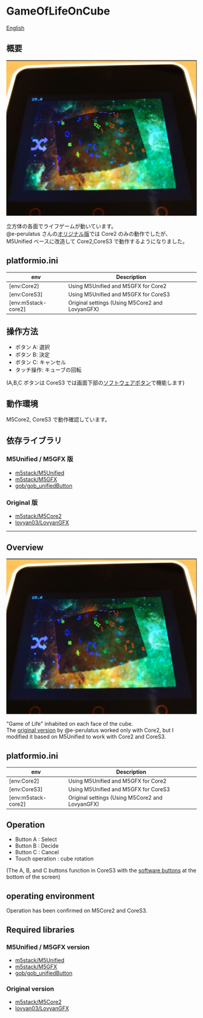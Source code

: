 # GameOfLifeOnCube

[English](#overview)

## 概要

![Thumbnail](images/thumbnail.jpg)

立方体の各面でライフゲームが動いています。  
@e-perulatus さんの[オリジナル版](https://github.com/e-perulatus/GameOfLifeOnCube)では Core2 のみの動作でしたが、M5Unified ベースに改造して Core2,CoreS3 で動作するようになりました。


## platformio.ini

|env|Description|
|---|---|
|[env:Core2]|Using M5Unified and M5GFX for Core2|
|[env:CoreS3]|Using M5Unified and M5GFX for CoreS3|
|[env:m5stack-core2]|Original settings (Using M5Core2 and LovyanGFX) |

## 操作方法

* ボタン A: 選択
* ボタン B: 決定
* ボタン C: キャンセル
* タッチ操作: キューブの回転

(A,B,C ボタンは CoreS3 では画面下部の[ソフトウェアボタン](https://github.com/GOB52/gob_unifiedButton)で機能します)

## 動作環境

M5Core2, CoreS3 で動作確認しています。

## 依存ライブラリ

### M5Unified / M5GFX 版
* [m5stack/M5Unified](https://github.com/m5stack/M5Core2)
* [m5stack/M5GFX](https://github.com/m5stack/M5GFX)
* [gob/gob_unifiedButton](https://github.com/GOB52/gob_unifiedButton)

### Original 版
* [m5stack/M5Core2](https://github.com/m5stack/M5Core2)
* [lovyan03/LovyanGFX](https://github.com/lovyan03/LovyanGFX)

---

## Overview

![Thumbnail](images/thumbnail.jpg)

"Game of Life" inhabited on each face of the cube.  
The [original version](https://github.com/e-perulatus/GameOfLifeOnCube) by @e-perulatus worked only with Core2, but I modified it based on M5Unified to work with Core2 and CoreS3.

## platformio.ini

|env|Description|
|---|---|
|[env:Core2]|Using M5Unified and M5GFX for Core2|
|[env:CoreS3]|Using M5Unified and M5GFX for CoreS3|
|[env:m5stack-core2]|Original settings (Using M5Core2 and LovyanGFX) |


## Operation
* Button A : Select
* Button B : Decide
* Button C : Cancel
* Touch operation : cube rotation

(The A, B, and C buttons function in CoreS3 with the [software buttons](https://github.com/GOB52/gob_unifiedButton) at the bottom of the screen)

## operating environment

Operation has been confirmed on M5Core2 and CoreS3.

## Required libraries

### M5Unified / M5GFX version
* [m5stack/M5Unified](https://github.com/m5stack/M5Core2)
* [m5stack/M5GFX](https://github.com/m5stack/M5GFX)
* [gob/gob_unifiedButton](https://github.com/GOB52/gob_unifiedButton)

### Original version
* [m5stack/M5Core2](https://github.com/m5stack/M5Core2)
* [lovyan03/LovyanGFX](https://github.com/lovyan03/LovyanGFX)

